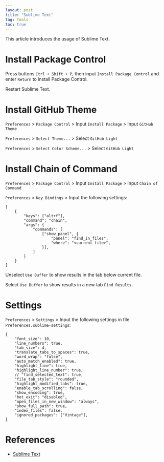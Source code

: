 ```yaml
---
layout: post
title: "Sublime Text"
tag: Tools
toc: true
---
```


This article introduces the usage of Sublime Text.

<!--more-->

# Install Package Control

Press buttons ```Ctrl + Shift + P```, then input ```Install Package Control``` and enter ```Return``` to install Package Control.

Restart Sublime Text.

# Install GitHub Theme

```Preferences``` > ```Package Control``` > Input ```Install Package``` > Input ```GitHub Theme```

```Preferences``` > ```Select Theme...``` > Select ```GitHub Light```

```Preferences``` > ```Select Color Scheme...``` > Select ```GitHub Light```

# Install Chain of Command

```Preferences``` > ```Package Control``` > Input ```Install Package``` > Input ```Chain of Command```

```Preferences``` > ```Key Bindings``` > Input the following settings:

```
[
    {
        "keys": ["alt+f"],
        "command": "chain",
        "args": {
            "commands": [
                ["show_panel", {
                    "panel": "find_in_files",
                    "where": "<current file>",
                }],
            ]
        }
    }
]
```

Unselect ```Use Buffer``` to show results in the tab below current file.

Select ```Use Buffer``` to show results in a new tab ```Find Results```.

# Settings

```Preferences``` > ```Settings``` > Input the following settings in file ```Preferences.sublime-settings```:

```
{
	"font_size": 10,
	"line_numbers": true,
	"tab_size": 4,
	"translate_tabs_to_spaces": true,
	"word_wrap": "false",
	"auto_match_enabled": true,
	"highlight_line": true,
	"highlight_line_number": true,
	// "find_selected_text": true,
	"file_tab_style": "rounded",
	"highlight_modified_tabs": true,
	"enable_tab_scrolling": false,
	"show_encoding": true,
	"hot_exit": "disabled",
	"open_files_in_new_window": "always",
	"show_full_path": true,
	"index_files": false,
	"ignored_packages": ["Vintage"],
}
```

# References

* [Sublime Text](https://www.sublimetext.com/)
